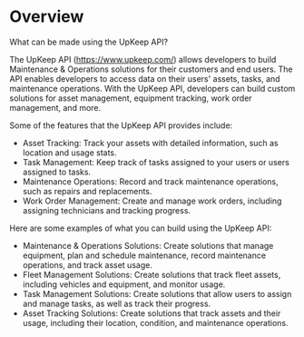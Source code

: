 # Overview

What can be made using the UpKeep API?

The UpKeep API (<https://www.upkeep.com/>) allows developers to build Maintenance & Operations solutions for their customers and end users. The API enables developers to access data on their users' assets, tasks, and maintenance operations. With the UpKeep API, developers can build custom solutions for asset management, equipment tracking, work order management, and more.

Some of the features that the UpKeep API provides include:

- Asset Tracking: Track your assets with detailed information, such as location and usage stats.
- Task Management: Keep track of tasks assigned to your users or users assigned to tasks.
- Maintenance Operations: Record and track maintenance operations, such as repairs and replacements.
- Work Order Management: Create and manage work orders, including assigning technicians and tracking progress.

Here are some examples of what you can build using the UpKeep API:

- Maintenance & Operations Solutions: Create solutions that manage equipment, plan and schedule maintenance, record maintenance operations, and track asset usage.
- Fleet Management Solutions: Create solutions that track fleet assets, including vehicles and equipment, and monitor usage.
- Task Management Solutions: Create solutions that allow users to assign and manage tasks, as well as track their progress.
- Asset Tracking Solutions: Create solutions that track assets and their usage, including their location, condition, and maintenance operations.
